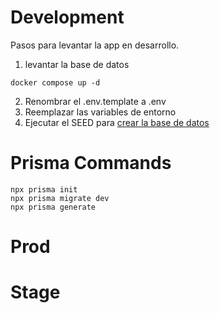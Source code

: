 # Development
Pasos para levantar la app en desarrollo.


1. levantar la base de datos
```
docker compose up -d
```

2. Renombrar el .env.template a .env
3. Reemplazar las variables de entorno
4. Ejecutar el SEED para [crear la base de datos](http://localhost:3000/api/seed)


# Prisma Commands

```
npx prisma init
npx prisma migrate dev
npx prisma generate
```

# Prod

# Stage
